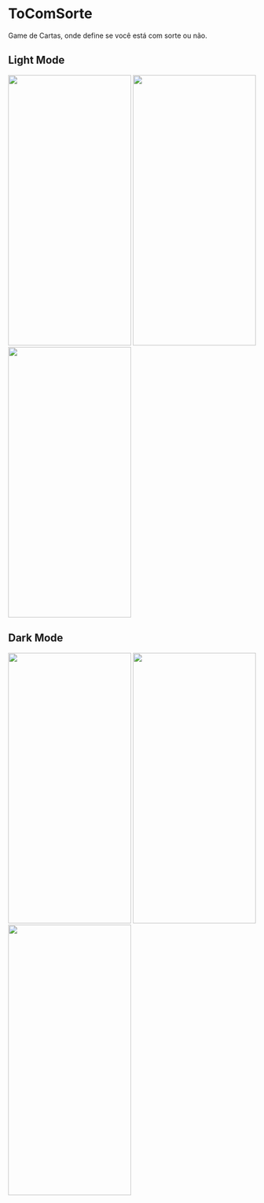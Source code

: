 # ToComSorte
Game de Cartas, onde define se você está com sorte ou não.

## Light Mode

<img src="https://user-images.githubusercontent.com/42392839/162873635-1fd51135-ebf3-49cb-9a0d-e10bd41f7f27.png" width="250" height="550">  <img src="https://user-images.githubusercontent.com/42392839/162873675-4a4ec913-688c-43c2-8800-bab9634f6cd4.png" width="250" height="550"> <img src="https://user-images.githubusercontent.com/42392839/162874613-bdb76c38-998e-47b2-9652-aa5e43ea07e5.png" width="250" height="550">

## Dark Mode

<img src="https://user-images.githubusercontent.com/42392839/162874088-aefa1041-7fc7-481b-9fdd-5d31dba47f39.png" width="250" height="550">  <img src="https://user-images.githubusercontent.com/42392839/162874146-70c11cfc-5b7d-4b2d-84d9-b632a98fd6a9.png" width="250" height="550">  <img src="https://user-images.githubusercontent.com/42392839/162874179-0f250051-c9f0-4ebf-abdc-ceaa9fc586fb.png" width="250" height="550">
